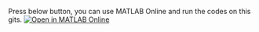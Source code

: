 Press below button, you can use MATLAB Online and run the codes on this gits.
[![Open in MATLAB Online](https://www.mathworks.com/images/responsive/global/open-in-matlab-online.svg)](https://matlab.mathworks.com/open/github/v1?repo=KazuyaSato1968/First_Course_Modern_Control_Eng_MATLAB)
